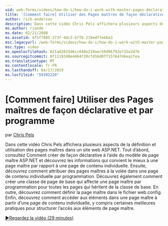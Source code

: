 ```yaml
---
uid: web-forms/videos/how-do-i/how-do-i-work-with-master-pages-declaratively-and-programmatically
title: '[Comment faire] Utiliser des Pages maîtres de façon déclarative et par programme | Microsoft Docs'
author: rick-anderson
description: Dans cette vidéo Chris Pels affichera plusieurs aspects de la définition et utilisation des pages maîtres dans un site web ASP.NET. Tout d’abord, consultez Comment créer des pages maîtres declarati...
ms.author: riande
ms.date: 02/21/2008
ms.assetid: 4f5f7805-373f-4dc3-b7f6-219edf7e66a3
msc.legacyurl: /web-forms/videos/how-do-i/how-do-i-work-with-master-pages-declaratively-and-programmatically
msc.type: video
ms.openlocfilehash: 821ad2015d6cc040e219aec59d96792e715e2d7b
ms.sourcegitcommit: 0f1119340e4464720cfd16d0ff15764746ea1fea
ms.translationtype: MT
ms.contentlocale: fr-FR
ms.lasthandoff: 04/17/2019
ms.locfileid: "59392220"
---
```

# <a name="how-do-i-work-with-master-pages-declaratively-and-programmatically"></a>[Comment faire] Utiliser des Pages maîtres de façon déclarative et par programme

par [Chris Pels](https://twitter.com/chrispels)

Dans cette vidéo Chris Pels affichera plusieurs aspects de la définition et utilisation des pages maîtres dans un site web ASP.NET. Tout d’abord, consultez Comment créer de façon déclarative à l’aide du modèle de page maître ASP.NET et découvrez les informations qui convient le mieux à une page maître par rapport à une page de contenu individuelle. Ensuite, découvrez comment attribuer des pages maîtres à la volée dans une page de contenu individuelle par programmation. Découvrez également comment créer une classe de page de base qui affecte une page maître par programmation pour toutes les pages qui héritent de la classe de base. En outre, découvrez comment définir la page maître dans le fichier web.config. Enfin, découvrez comment accéder aux éléments dans une page maître à partir d’une page de contenu individuelle, y compris certaines meilleures pratiques pour structurer l’accès aux éléments de page maître.

[&#9654;Regardez la vidéo (29 minutes)](https://channel9.msdn.com/Blogs/ASP-NET-Site-Videos/how-do-i-work-with-master-pages-declaratively-and-programmatically)
